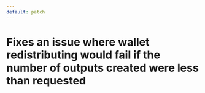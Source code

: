 ```yaml
---
default: patch
---
```


# Fixes an issue where wallet redistributing would fail if the number of outputs created were less than requested